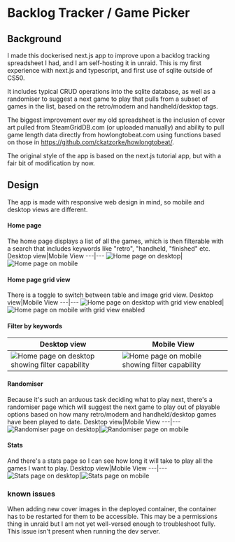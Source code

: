 # Backlog Tracker / Game Picker

## Background ##
I made this dockerised next.js app to improve upon a backlog tracking spreadsheet I had, and I am self-hosting it in unraid.
This is my first experience with next.js and typescript, and first use of sqlite outside of CS50.

It includes typical CRUD operations into the sqlite database, as well as a randomiser to suggest a next game to play that pulls from a subset of games in the list, based on the retro/modern and handheld/desktop tags.

The biggest improvement over my old spreadsheet is the inclusion of cover art pulled from SteamGridDB.com (or uploaded manually) and ability to pull game length data directly from howlongtobeat.com using functions based on those in https://github.com/ckatzorke/howlongtobeat/.

The original style of the app is based on the next.js tutorial app, but with a fair bit of modification by now.

## Design ##
The app is made with responsive web design in mind, so mobile and desktop views are different.

#### Home page ####
The home page displays a list of all the games, which is then filterable with a search that includes keywords like "retro", "handheld, "finished" etc.
Desktop view|Mobile View
---|---
![Home page on desktop](docs/desktop-home.png)|![Home page on mobile](docs/mobile-home.jpg)

#### Home page grid view ####
There is a toggle to switch between table and image grid view.
Desktop view|Mobile View
---|---
![Home page on desktop with grid view enabled](docs/desktop-grid.png)|![Home page on mobile with grid view enabled](docs/mobile-grid.jpg)

#### Filter by keywords ####
Desktop view|Mobile View
---|---
![Home page on desktop showing filter capability](docs/desktop-search.png)|![Home page on mobile showing filter capability](docs/mobile-search.jpg)

#### Randomiser ####
Because it's such an arduous task deciding what to play next, there's a randomiser page which will suggest the next game to play out of playable options based on how many retro/modern and handheld/desktop games have been played to date.
Desktop view|Mobile View
---|---
![Randomiser page on desktop](docs/desktop-randomiser.png)|![Randomiser page on mobile](docs/mobile-randomiser.jpg)

#### Stats ####
And there's a stats page so I can see how long it will take to play all the games I want to play.
Desktop view|Mobile View
---|---
![Stats page on desktop](docs/desktop-stats.png)|![Stats page on mobile](docs/mobile-stats.jpg)

### known issues ###
When adding new cover images in the deployed container, the container has to be restarted for them to be accessible. This may be a permissions thing in unraid but I am not yet well-versed enough to troubleshoot fully. This issue isn't present when running the dev server.
